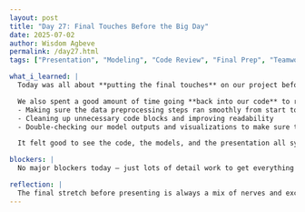 ```yaml
---
layout: post
title: "Day 27: Final Touches Before the Big Day"
date: 2025-07-02
author: Wisdom Agbeve
permalink: /day27.html
tags: ["Presentation", "Modeling", "Code Review", "Final Prep", "Teamwork"]

what_i_learned: |
  Today was all about **putting the final touches** on our project before tomorrow’s Mid-Summer Symposium. As a team, we made the final edits to our PowerPoint — making sure everything looked clean, consistent, and ready for presentation. We tightened up the talking points, added visuals where needed, and rehearsed our transitions between slides.

  We also spent a good amount of time going **back into our code** to refine parts of the model pipeline. This included:
  - Making sure the data preprocessing steps ran smoothly from start to finish
  - Cleaning up unnecessary code blocks and improving readability
  - Double-checking our model outputs and visualizations to make sure they aligned with what we planned to present

  It felt good to see the code, the models, and the presentation all syncing up.

blockers: |
  No major blockers today — just lots of detail work to get everything ready.

reflection: |
  The final stretch before presenting is always a mix of nerves and excitement. Today, we focused on making sure all our hard work over the past few weeks came together clearly. Looking at our progress — from raw datasets to clean code, visualizations, and a polished presentation — I felt proud of what we’ve built together. Can’t wait to share it with others tomorrow!
---
```

